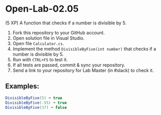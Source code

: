 # Open-Lab-02.05
(5 XP) A function that checks if a number is divisible by 5.

1. Fork this repository to your GitHub account.
2. Open solution file in Visual Studio.
3. Open file `Calculator.cs`.
4. Implement the method `DivisibleByFive(int number)` that checks if a number is divisible by 5.
5. Run with `CTRL+F5` to test it.
6. If all tests are passed, commit & sync your repository.
7. Send a link to your repository for Lab Master (in #slack) to check it.

## Examples: 
```C#
DivisibleByFive(5) ➞ true
DivisibleByFive(-55) ➞ true
DivisibleByFive(37) ➞ false
```
